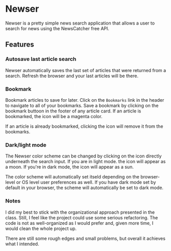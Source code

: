 # Newser

Newser is a pretty simple news search application that allows a user to search for news using the NewsCatcher free API.

## Features

### Autosave last article search
Newser automatically saves the last set of articles that were returned from a search. Refresh the browser and your last articles will be there.

### Bookmark
Bookmark articles to save for later. Click on the `Bookmarks` link in the header to navigate to all of your bookmarks. Save a bookmark by clicking on the bookmark buttoon in the footer of any article card. If an article is bookmarked, the icon will be a magenta color.

If an article is already bookmarked, clicking the icon will remove it from the bookmarks.

### Dark/light mode
The Newser color scheme can be changed by clicking on the icon directly underneath the search input. If you are in light mode. the icon will appear as a moon. If you're in dark mode, the icon will appear as a sun.

The color scheme will automatically set itseld depending on the browser-level or OS level user preferences as well. If you have dark mode set by default in your browser, the scheme will automatically be set to dark mode.

### Notes

I did my best to stick with the organizational approach presented in the class. Still, I feel like the project could use some serious refactoring. The code is not as well-organized as I would prefer and, given more time, I would clean the whole project up.

There are still some rough edges and small problems, but overall it achieves what I intended.